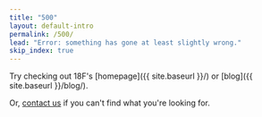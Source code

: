 ```yaml
---
title: "500"
layout: default-intro
permalink: /500/
lead: "Error: something has gone at least slightly wrong."
skip_index: true
---
```


Try checking out 18F's [homepage]({{ site.baseurl }}/) or [blog]({{ site.baseurl }}/blog/).

Or, [contact us](mailto:18f@gsa.gov) if you can't find what you're looking for.
